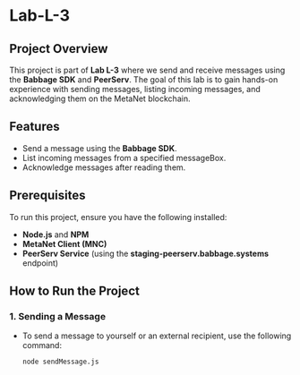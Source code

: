 # Lab-L-3

## Project Overview
This project is part of **Lab L-3** where we send and receive messages using the **Babbage SDK** and **PeerServ**. The goal of this lab is to gain hands-on experience with sending messages, listing incoming messages, and acknowledging them on the MetaNet blockchain.

## Features
- Send a message using the **Babbage SDK**.
- List incoming messages from a specified messageBox.
- Acknowledge messages after reading them.

## Prerequisites
To run this project, ensure you have the following installed:
- **Node.js** and **NPM**
- **MetaNet Client (MNC)**
- **PeerServ Service** (using the **staging-peerserv.babbage.systems** endpoint)

## How to Run the Project

### 1. Sending a Message
- To send a message to yourself or an external recipient, use the following command:
   ```bash
   node sendMessage.js
